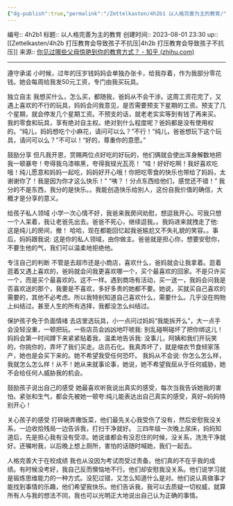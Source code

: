```yaml
---
{"dg-publish":true,"permalink":"/Zettelkasten/4h2b1 以人格完善为主的教育/","dgPassFrontmatter":true}
---
```


编号:: 4h2b1
标题:: 以人格完善为主的教育
创建时间:: 2023-08-01 23:30
up:: [[Zettelkasten/4h2b 打压教育会导致孩子不抗压\|4h2b 打压教育会导致孩子不抗压]]
来源:: [你见过哪些父母惊艳到你的教育方式？ - 知乎 (zhihu.com)](https://www.zhihu.com/question/264918610/answer/906810864)

---
遵守承诺
小时候，过年的压岁钱妈妈会单独办张卡，给我存着，作为我部分零花钱。她会每周给我发50元工资，专门由我买玩具。

独立自主
我想买什么，怎么买，都随我，爸妈从不会干涉。这周工资花完了，又遇上喜欢的不行的玩具，妈妈会问我意见，是否需要预支下星期的工资。预支了几个星期，就会停发几个星期工资。不预支的话，就老老实实等到有钱了再来买。
我的零食和玩具，享有绝对自主权。绝对到什么程度呢？爸妈都是没有使用权的。“纯儿，妈妈想吃个小麻花，请问可以么？”不行！“纯儿，爸爸想玩下这个玩具，请问可以么？”不可以！“好的，尊重你的意愿。”

鼓励分享
但凡我开恩，赏赐两位点好吃的好玩的，他们俩就会使出浑身解数地把我一顿暴夸！夸得我乌漆嘛黑，夸得我锃光瓦亮！ “哇！好好吃啊！我好喜欢吃哦！纯儿愿意和妈妈一起吃，妈妈好开心哦！你把吃零食的快乐也带给了妈妈，太谢谢你了！我是因为你才这么快乐！”
“咦？！分点东西给他们，感觉还不错！” 我分的不是东西，我分的是快乐。。我能创造快乐给别人，这份自我价值的确信，大概才是分享的意义。

给孩子私人领域
小学一次心情不好，我爸来我房间劝慰，想逗我开心。可我只想一个人呆着，我让老爸先出去。爸爸不死心，继续逗我。。我妈进来就拽走了他: 这是纯儿的房间，撤！
哈哈，现在都能回忆起我爸尴尬又不失礼貌的笑容。。事后，妈妈跟我说: 这是你的私人领域，由你做主。爸爸就是担心你，想要安慰你，不要生他的气，我们可以温柔地拒绝他。

专注自己的判断
不管是去超市还是小商店，喜欢什么，爸妈就会让我拿着。逛着逛着又遇上喜欢的，爸妈就会问我更喜欢哪一个，买个最喜欢的回家。不是只许买一个，而是买个最喜欢的。这不一样。遇到商场有活动，买一送一，我妈会问我是否喜欢送的那个，我要是不喜欢，多好多贵的她都不要。她说，买就买自己喜欢的需要的，其他不必考虑。所以我特别知道自己喜欢什么，需要什么。几乎没在购物上纠结过。甚至人生的所有选择，我都没怎么纠结过。

保护孩子免于负面情绪
去店里选玩具，小一点问过妈妈“我能拆开么”，大一点手会没轻没重，一顿把玩。一些店员会凶凶地吓唬我: 别乱碰啊碰坏了把你绑这儿！妈妈会第一时间蹲下来紧紧贴着我，温柔地告诉我: 没事儿，阿姨和我们开玩笑的，你挑你的，弄坏了我们买走。店员石化。我真弄坏了，就是缩衣节食倾家荡产，她也是会买下来的。她不希望我受任何恐吓。
我妈从不会说: 你怎么怎么样，我就怎么怎么样！从不！她从来就事论事，她说，她不希望我屈从于任何威胁，她不会给任何人威胁我的机会。

鼓励孩子说出自己的感受
她最喜欢听我说出真实的感受，每次当我告诉她我的害怕，紧张和生气，都会先被她一顿夸:纯儿能表达出自己真实的感受，真好~妈妈特别开心！

关心孩子的感受
打碎碗弄撒饭菜，他们最先关心我受伤了没有，然后安慰我没关系，一边收拾残局一边告诉我，打扫干净就好。
三四年级一次晚上尿床，妈妈知道后，先是担心我有没有受凉。她说谁都会有没忍住的时候，没关系，洗洗干净就好。还嘱咐我，以后晚上想上厕所，害怕的话随时喊她，我们一起去。

人格完善大于在校成绩
我也从没因为考试而受过责备。他们真的不在乎我的成绩。有时候没考好，我自己反而懊恼地不行。他们却安慰我没关系。他们说学习就是锻炼思维能力的一种方式。没犯过错，又怎么知道什么是对。他们说认真做事才能找到事情的乐趣，他们希望我快乐。他们告诉我，我可以去质疑一切权威，就算所有人与我的想法不同，我也可以光明正大地说出自己认为正确的事情。